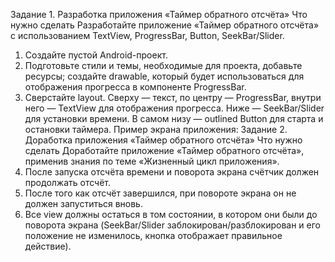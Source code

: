 Задание 1. Разработка приложения «Таймер обратного отсчёта»
Что нужно сделать
Разработайте приложение «Таймер обратного отсчёта» с использованием TextView, ProgressBar, Button, SeekBar/Slider.
1. Создайте пустой Android-проект.
2. Подготовьте стили и темы, необходимые для проекта, добавьте ресурсы; создайте drawable, который будет использоваться для отображения прогресса в компоненте ProgressBar.
3. Сверстайте layout. Сверху — текст, по центру — ProgressBar, внутри него — TextView для отображения прогресса. Ниже — SeekBar/Slider для установки времени. В самом низу — outlined Button для старта и остановки таймера. Пример экрана приложения:
Задание 2. Доработка приложения «Таймер обратного отсчёта»
Что нужно сделать
Доработайте приложение «Таймер обратного отсчёта», применив знания по теме «Жизненный цикл приложения».
1. После запуска отсчёта времени и поворота экрана счётчик должен продолжать отсчёт.
2. После того как отсчёт завершился, при повороте экрана он не должен запуститься вновь.
3. Все view должны остаться в том состоянии, в котором они были до поворота экрана (SeekBar/Slider заблокирован/разблокирован и его положение не изменилось, кнопка отображает правильное действие).

